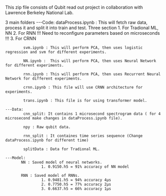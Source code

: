 This zip file consists of Qubit read out project in collaboration with Lawrence Berkeley National Lab.

3 main folders
    ---Code: 
            dataProcess.ipynb : This will fetch raw data, process it and split it into train and test. 
                                Three section 
                                            1. For Tradional ML, NN
                                            2. For RNN !!! Need to reconfigure parameters based on microseconds !!! 
                                            3. For CRNN
            
            svm.ipynb : This will perform PCA, then uses logistic regression and svm for different experiments.

            NN.ipynb :  This will perform PCA, then uses Neural Network for different experiments.

            rnn.ipynb : This will perform PCA, then uses Recurrent Neural Network for different experiments.

            crnn.ipynb : This file will use CRNN architecture for experiments.

            trans.ipynb : This file is for using transformer model.
    
    ---Data: 
            cnn_split: It contains 1 microsecond spectrogram data ( for 4 microsecond make changes in dataProcess.ipynb file).

            npy : Raw qubit data.

            rnn_split : It containes time series sequence (Change dataProcess.ipynb for different time)

            splitData : Data for Tradional ML.

    ---Model:
           NN : Saved model of neural networks.
                    1. 0.9150.h5 = 91% accuracy of NN model
           
           RNN : Saved model of RNNs. 
                    1. 0.9481.h5 = 94% accuracy 4μs
                    2. 0.7750.h5 = 77% accuracy 2μs
                    3. 0.6637.h5 = 66% accuracy 1μs